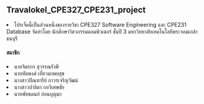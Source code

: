 <h2>Travalokel_CPE327_CPE231_project</h2>
<li>โปรเจ็คนี้เป็นส่วนหนึ่งของรายวิชา CPE327 Software Engineering และ CPE231 Database จัดทำโดย นักศึกษาวิศวกรรมคอมพิวเตอร์ ชั้นปี 3 มหาวิทยาลัยเทคโนโลยีพระจอมเกล้าธนบุรี</li>
<h4>สมาชิก</h4>
<li>นายจิตรกร             สุวรรณรังษี</li>
<li>นายทัตพงศ์		        เที่ยวมาพบสุข</li>
<li>นางสาวปัณฑารีย์     	 ถาวรเจริญวัฒน์</li>
<li>นางสาวปาลิตา        	กอวิเศษชัย</li>
<li>นายพัทธดนย์          	อ่อนบุญมา</li>
